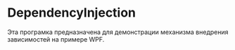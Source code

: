# DependencyInjection
Эта програмка предназначена для демонстрации механизма внедрения зависимостей на примере WPF.